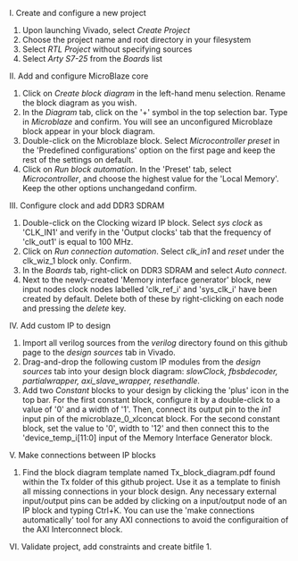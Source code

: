 I. Create and configure a new project

  1. Upon launching Vivado, select *Create Project*
  2. Choose the project name and root directory in your filesystem
  3. Select *RTL Project* without specifying sources
  4. Select *Arty S7-25* from the *Boards* list

II. Add and configure MicroBlaze core

  1. Click on *Create block diagram* in the left-hand menu selection. Rename the block diagram as you wish.
  2. In the *Diagram* tab, click on the '+' symbol in the top selection bar. Type in *Microblaze* and confirm. You will see an unconfigured Microblaze block appear in your block diagram.
  3. Double-click on the Microblaze block. Select *Microcontroller preset* in the 'Predefined configurations' option on the first page and keep the rest of the settings on default.
  4. Click on *Run block automation*. In the 'Preset' tab, select *Microcontroller*, and choose the highest value for the 'Local Memory'. Keep the other options unchangedand confirm.

III. Configure clock and add DDR3 SDRAM

  1. Double-click on the Clocking wizard IP block. Select *sys clock* as 'CLK_IN1' and verify in the 'Output clocks' tab that the frequency of 'clk_out1' is equal to 100 MHz.
  2. Click on *Run connection automation*. Select *clk_in1* and *reset* under the clk_wiz_1 block only. Confirm.
  3. In the *Boards* tab, right-click on DDR3 SDRAM and select *Auto connect*.
  4. Next to the newly-created 'Memory interface generator' block, new input nodes clock nodes labelled 'clk_ref_i' and 'sys_clk_i' have been created by default. Delete both of these by right-clicking on each node and pressing the *delete* key.

IV. Add custom IP to design

  1. Import all verilog sources from the *verilog* directory found on this github page to the *design sources* tab in Vivado.
  2. Drag-and-drop the following custom IP modules from the *design sources* tab into your design block diagram: *slowClock, fbsbdecoder, partialwrapper, axi_slave_wrapper, resethandle*.
  3. Add two *Constant* blocks to your design by clicking the 'plus' icon in the top bar. For the first constant block, configure it by a double-click to a value of '0' and a width of '1'. Then, connect its output pin to the *in1* input pin of the microblaze_0_xlconcat block. For the second constant block, set the value to '0', width to '12' and then connect this to the 'device_temp_i[11:0] input of the Memory Interface Generator block.

V. Make connections between IP blocks
  1. Find the block diagram template named Tx_block_diagram.pdf found within the Tx folder of this github project. Use it as a template to finish all missing connections in your block design. Any necessary external input/output pins can be added by clicking on a input/output node of an IP block and typing Ctrl+K. You can use the 'make connections automatically' tool for any AXI connections to avoid the configuraition of the AXI Interconnect block.

VI. Validate project, add constraints and create bitfile
  1. 
